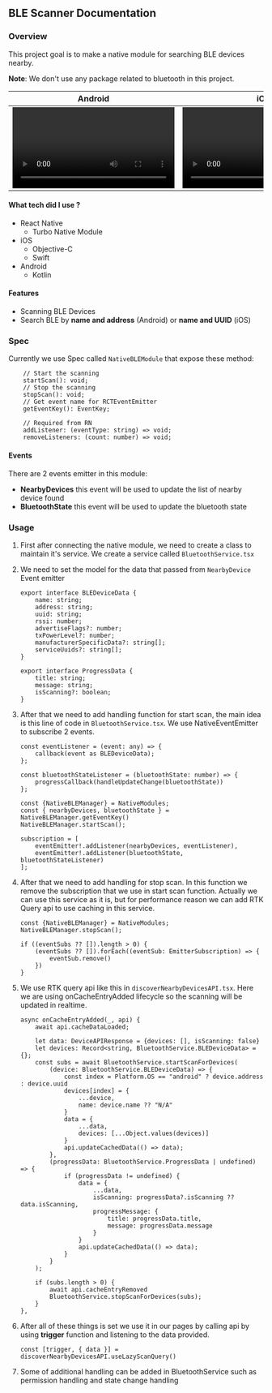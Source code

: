 ## BLE Scanner Documentation

### Overview
This project goal is to make a native module for searching BLE devices nearby. 

**Note**: We don't use any package related to bluetooth in this project.

| Android    | iOS |
| -------- | ------- |
|  <video alt="Android" src="https://github.com/user-attachments/assets/4f83618e-5609-43d8-b2e1-ec89684872ee" width="320" /> | <video alt="iOS" src="https://github.com/user-attachments/assets/521be09e-7b81-4417-9107-cc0974ec8b22" width="320" />  |

#### What tech did I use ?
- React Native
    - Turbo Native Module
- iOS
    - Objective-C
    - Swift
- Android
    - Kotlin

#### Features
- Scanning BLE Devices
- Search BLE by **name and address** (Android) or **name and UUID** (iOS)

### Spec

Currently we use Spec called `NativeBLEModule` that expose these method:

```
    // Start the scanning
    startScan(): void;
    // Stop the scanning
    stopScan(): void;
    // Get event name for RCTEventEmitter
    getEventKey(): EventKey;

    // Required from RN
    addListener: (eventType: string) => void;
    removeListeners: (count: number) => void;
```

#### Events
There are 2 events emitter in this module:
- **NearbyDevices**
this event will be used to update the list of nearby device found
- **BluetoothState**
this event will be used to update the bluetooth state

### Usage

1. First after connecting the native module, we need to create a class to maintain it's service. We create a service called `BluetoothService.tsx`

2. We need to set the model for the data that passed from `NearbyDevice` Event emitter
    ```
    export interface BLEDeviceData {
        name: string;
        address: string;
        uuid: string;
        rssi: number;
        advertiseFlags?: number;
        txPowerLevel?: number;
        manufacturerSpecificData?: string[];
        serviceUuids?: string[];
    }

    export interface ProgressData {
        title: string;
        message: string;
        isScanning?: boolean;
    }
    ```
3. After that we need to add handling function for start scan, the main idea is this line of code in `BluetoothService.tsx`.
We use NativeEventEmitter to subscribe 2 events.
    ```
    const eventListener = (event: any) => {
        callback(event as BLEDeviceData);
    };

    const bluetoothStateListener = (bluetoothState: number) => {
        progressCallback(handleUpdateChange(bluetoothState))
    };

    const {NativeBLEManager} = NativeModules;
    const { nearbyDevices, bluetoothState } = NativeBLEManager.getEventKey()
    NativeBLEManager.startScan();

    subscription = [
        eventEmitter!.addListener(nearbyDevices, eventListener),
        eventEmitter!.addListener(bluetoothState, bluetoothStateListener)
    ];
    ```

4. After that we need to add handling for stop scan. In this function we remove the subscription that we use in start scan function. Actually we can use this service as it is, but for performance reason we can add RTK Query api to use caching in this service.
    ```
    const {NativeBLEManager} = NativeModules;
    NativeBLEManager.stopScan();

    if ((eventSubs ?? []).length > 0) {
        (eventSubs ?? []).forEach((eventSub: EmitterSubscription) => {
            eventSub.remove()
        })
    }
    ```
5. We use RTK query api like this in `discoverNearbyDevicesAPI.tsx`. Here we are using onCacheEntryAdded lifecycle so the scanning will be updated in realtime.
    ```
    async onCacheEntryAdded(_, api) {
        await api.cacheDataLoaded;

        let data: DeviceAPIResponse = {devices: [], isScanning: false}
        let devices: Record<string, BluetoothService.BLEDeviceData> = {};
        const subs = await BluetoothService.startScanForDevices(
            (device: BluetoothService.BLEDeviceData) => {
                const index = Platform.OS == "android" ? device.address : device.uuid
                devices[index] = {
                    ...device,
                    name: device.name ?? "N/A"
                }
                data = {
                    ...data,
                    devices: [...Object.values(devices)]
                }
                api.updateCachedData(() => data);
            },
            (progressData: BluetoothService.ProgressData | undefined) => {
                if (progressData != undefined) {
                    data = {
                        ...data,
                        isScanning: progressData?.isScanning ?? data.isScanning,
                        progressMessage: {
                            title: progressData.title,
                            message: progressData.message
                        }
                    } 
                    api.updateCachedData(() => data);
                }
            }
        );

        if (subs.length > 0) {
            await api.cacheEntryRemoved
            BluetoothService.stopScanForDevices(subs);
        }
    },
    ```
6. After all of these things is set we use it in our pages by calling api by using **trigger** function and listening to the data provided.
    ```
    const [trigger, { data }] = discoverNearbyDevicesAPI.useLazyScanQuery()
    ```
7. Some of additional handling can be added in BluetoothService such as permission handling and state change handling
